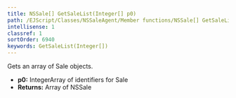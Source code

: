 ```yaml
---
title: NSSale[] GetSaleList(Integer[] p0)
path: /EJScript/Classes/NSSaleAgent/Member functions/NSSale[] GetSaleList(Integer[] p_0)
intellisense: 1
classref: 1
sortOrder: 6940
keywords: GetSaleList(Integer[])
---
```


Gets an array of Sale objects.


* **p0:** IntegerArray of identifiers for Sale
* **Returns:** Array of NSSale


